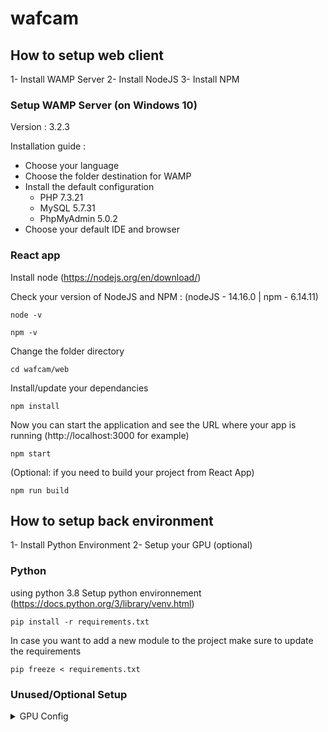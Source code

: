 # wafcam

## How to setup web client

1- Install WAMP Server
2- Install NodeJS
3- Install NPM

### Setup WAMP Server (on Windows 10)
Version : 3.2.3

Installation guide :
- Choose your language
- Choose the folder destination for WAMP
- Install the default configuration
    - PHP 7.3.21
    - MySQL 5.7.31
    - PhpMyAdmin 5.0.2
- Choose your default IDE and browser

### React app
Install node (https://nodejs.org/en/download/)

Check your version of NodeJS and NPM : (nodeJS - 14.16.0 | npm - 6.14.11)
```
node -v
```
```
npm -v
```

Change the folder directory
```
cd wafcam/web
```

Install/update your dependancies
```
npm install
```

Now you can start the application and see the URL where your app is running (http://localhost:3000 for example)
```
npm start
```

(Optional: if you need to build your project from React App) 
```
npm run build
```

## How to setup back environment

1- Install Python Environment
2- Setup your GPU (optional)

### Python
using python 3.8
Setup python environnement (https://docs.python.org/3/library/venv.html)
```
pip install -r requirements.txt
```
In case you want to add a new module to the project make sure to update the requirements
```
pip freeze < requirements.txt
```

### Unused/Optional Setup
<details><summary>GPU Config</summary>

(Not used at the moment but it could be possible to use GPU to detect objects)
Tensorflow config : 
- Update Nvidia drivers tested with 460.x versions
- Download CUDA 11.2 [here](https://developer.nvidia.com/cuda-downloads?target_os=Windows&target_arch=x86_64&target_version=10&target_type=exelocal)
- Download cuDNN 8.1.1 [here](https://developer.nvidia.com/rdp/cudnn-download) unzip and add <DIR>/cuda/bin to you path
- test with 
    ```
  python -c "import tensorflow as tf;print(tf.reduce_sum(tf.random.normal([1000, 1000])))"
    ```

</details>
